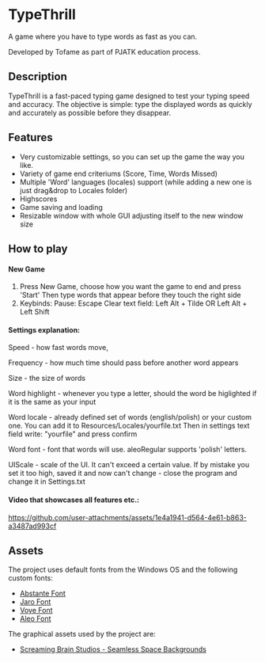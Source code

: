# TypeThrill

A game where you have to type words as fast as you can.

Developed by Tofame as part of PJATK education process.

## Description

TypeThrill is a fast-paced typing game designed to test your typing speed and accuracy. The objective is simple: type the displayed words as quickly and accurately as possible before they disappear.

## Features

- Very customizable settings, so you can set up the game the way you like.
- Variety of game end criteriums (Score, Time, Words Missed)
- Multiple 'Word' languages (locales) support (while adding a new one is just drag&drop to Locales folder)
- Highscores
- Game saving and loading
- Resizable window with whole GUI adjusting itself to the new window size

## How to play

#### New Game
1. Press New Game, choose how you want the game to end and press 'Start'
Then type words that appear before they touch the right side
2. Keybinds:
Pause: Escape
Clear text field: Left Alt + Tilde OR Left Alt + Left Shift

#### Settings explanation:
Speed - how fast words move,

Frequency - how much time should pass before another word appears

Size - the size of words

Word highlight - whenever you type a letter, should the word be higlighted if it is the same as your input

Word locale - already defined set of words (english/polish) or your custom one. 
You can add it to Resources/Locales/yourfile.txt
Then in settings text field write: "yourfile" and press confirm

Word font - font that words will use. aleoRegular supports 'polish' letters.

UIScale - scale of the UI. It can't exceed a certain value.
If by mistake you set it too high, saved it and now can't change - close the program and change it in Settings.txt

#### Video that showcases all features etc.:


https://github.com/user-attachments/assets/1e4a1941-d564-4e61-b863-a3487ad993cf



## Assets

The project uses default fonts from the Windows OS and the following custom fonts:

- [Abstante Font](https://fontesk.com/abstante-font/)
- [Jaro Font](https://fontesk.com/jaro-font/)
- [Voye Font](https://fontesk.com/voye-font/)
- [Aleo Font](https://www.fontsquirrel.com/fonts/aleo)

The graphical assets used by the project are:
- [Screaming Brain Studios - Seamless Space Backgrounds](https://screamingbrainstudios.itch.io/seamless-space-backgrounds)
